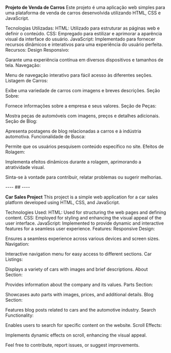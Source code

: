 **Projeto de Venda de Carros**
Este projeto é uma aplicação web simples para uma plataforma de venda de carros desenvolvida utilizando HTML, CSS e JavaScript.

Tecnologias Utilizadas:
HTML: Utilizado para estruturar as páginas web e definir o conteúdo.
CSS: Empregado para estilizar e aprimorar a aparência visual da interface do usuário.
JavaScript: Implementado para fornecer recursos dinâmicos e interativos para uma experiência do usuário perfeita.
Recursos:
Design Responsivo:

Garante uma experiência contínua em diversos dispositivos e tamanhos de tela.
Navegação:

Menu de navegação interativo para fácil acesso às diferentes seções.
Listagem de Carros:

Exibe uma variedade de carros com imagens e breves descrições.
Seção Sobre:

Fornece informações sobre a empresa e seus valores.
Seção de Peças:

Mostra peças de automóveis com imagens, preços e detalhes adicionais.
Seção de Blog:

Apresenta postagens de blog relacionadas a carros e à indústria automotiva.
Funcionalidade de Busca:

Permite que os usuários pesquisem conteúdo específico no site.
Efeitos de Rolagem:

Implementa efeitos dinâmicos durante a rolagem, aprimorando a atratividade visual.

Sinta-se à vontade para contribuir, relatar problemas ou sugerir melhorias.

---- ## ----

**Car Sales Project**
This project is a simple web application for a car sales platform developed using HTML, CSS, and JavaScript.

Technologies Used:
HTML: Used for structuring the web pages and defining content.
CSS: Employed for styling and enhancing the visual appeal of the user interface.
JavaScript: Implemented to provide dynamic and interactive features for a seamless user experience.
Features:
Responsive Design:

Ensures a seamless experience across various devices and screen sizes.
Navigation:

Interactive navigation menu for easy access to different sections.
Car Listings:

Displays a variety of cars with images and brief descriptions.
About Section:

Provides information about the company and its values.
Parts Section:

Showcases auto parts with images, prices, and additional details.
Blog Section:

Features blog posts related to cars and the automotive industry.
Search Functionality:

Enables users to search for specific content on the website.
Scroll Effects:

Implements dynamic effects on scroll, enhancing the visual appeal.

Feel free to contribute, report issues, or suggest improvements.
